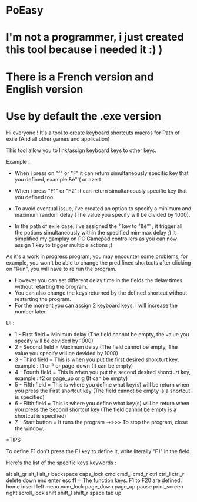 # PoEasy
# I'm not a programmer, i just created this tool because i needed it :) ) 
# There is a French version and English version
# Use by default the .exe version

Hi everyone !
It's a tool to create  keyboard shortcuts macros for Path of exile (And all other games and application)

This tool allow you to link/assign keyboard keys to other keys.

Example :

- When i press on "²" or "F"  it can return  simultaneously specific key that you defined, example &é"'( or azert
- When i press "F1" or "F2" it can return simultaneously specific key that you defined too
- To avoid eventual issue, i've created an option to specify a minimum and maximum random delay (The value you specify will be divided by 1000).

- In the path of exile case, i've assigned the ² key to ²&é"' , it trigger all the potions simultaneously within the specified min-max delay ;)
It simplified my gamplay on PC Gamepad controllers as you can now assign 1 key to trigger multiple actions ;)

As it's a work in progress program, you may encounter some problems, for example, you won't be able to change the predifined shortcuts after clicking on "Run", you will have to re run the program.
 - However you can set different delay time in the fields the delay times without retarting the program.
 - You can also change the keys returned by the defined shortcut without restarting the program.
 - For the moment you can assign 2 keyboard keys, i will increase the number later. 
 
 UI :
 - 1 - First field = Minimun delay (The field cannot be empty, the value you specify will be devided by 1000)
 - 2 - Second field = Maximum delay (The field cannot be empty, The value you specify will be devided by 1000)
 - 3 - Third field = This is when you put the first desired shorcturt key, example : f1 or ² or page_down (It can be empty)
 - 4 - Fourth field = This is when you put the second desired shorcturt key, example : f2 or page_up or g (It can be empty)
 - 5 - Fifth field = This is where you define what key(s) will be return when you press the First shortcut key (The field cannot be empty is a shortcut is specified)
 - 6 - Fifth field = This is where you define what key(s) will be return when you press the Second shortcut key (The field cannot be empty is a shortcut is specified)
 - 7 - Start button = It runs the program
 ->>>> To stop the program, close the window.
 
 *TIPS
 
 To define F1 don't press the F1 key to define it, write literally "F1"  in the field.
 
 Here's the list of the specific keys keywords :
 
alt
alt_gr
alt_l 
alt_r
backspace
caps_lock
cmd
cmd_l
cmd_r
ctrl 
ctrl_l 
ctrl_r
delete 
down
end
enter
esc
f1 = The function keys. F1 to F20 are defined.
home 
insert 
left
menu
num_lock
page_down
page_up
pause 
print_screen
right
scroll_lock 
shift 
shift_l
shift_r
space
tab
up
 
 
